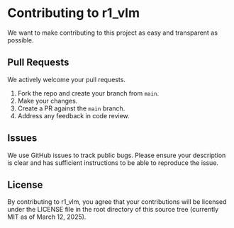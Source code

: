 # Contributing to r1_vlm

We want to make contributing to this project as easy and transparent as
possible.

## Pull Requests

We actively welcome your pull requests.

1. Fork the repo and create your branch from `main`.
2. Make your changes.
3. Create a PR against the `main` branch.
4. Address any feedback in code review.

## Issues

We use GitHub issues to track public bugs. Please ensure your description is
clear and has sufficient instructions to be able to reproduce the issue.

## License

By contributing to r1_vlm, you agree that your contributions will be licensed
under the LICENSE file in the root directory of this source tree (currently MIT as of March 12, 2025).